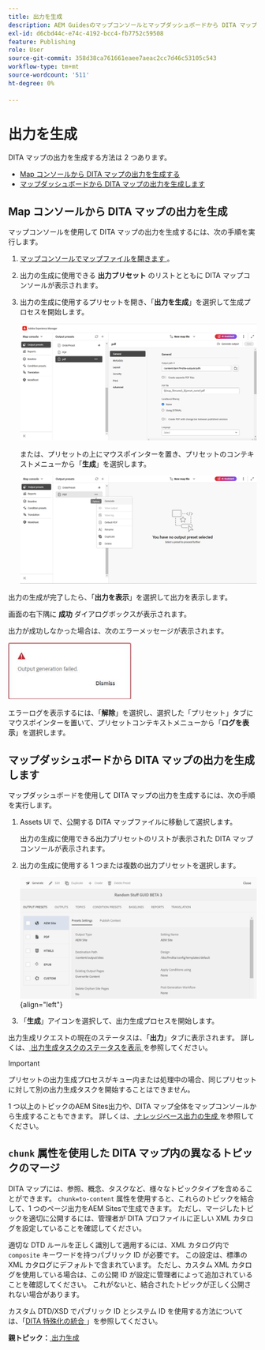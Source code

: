 ```yaml
---
title: 出力を生成
description: AEM Guidesのマップコンソールとマップダッシュボードから DITA マップの出力を生成します。
exl-id: d6cbd44c-e74c-4192-bcc4-fb7752c59508
feature: Publishing
role: User
source-git-commit: 358d38ca761661eaee7aeac2cc7d46c53105c543
workflow-type: tm+mt
source-wordcount: '511'
ht-degree: 0%

---
```


# 出力を生成

DITA マップの出力を生成する方法は 2 つあります。

- [Map コンソールから DITA マップの出力を生成する ](#generate-output-for-a-dita-map-from-the-map-console)
- [マップダッシュボードから DITA マップの出力を生成します](#generate-output-for-a-dita-map-from-the-map-dashboard)

## Map コンソールから DITA マップの出力を生成

マップコンソールを使用して DITA マップの出力を生成するには、次の手順を実行します。

1. [ マップコンソールでマップファイルを開きます ](./open-files-map-console.md)。
2. 出力の生成に使用できる **出力プリセット** のリストとともに DITA マップコンソールが表示されます。

3. 出力の生成に使用するプリセットを開き、「**出力を生成**」を選択して生成プロセスを開始します。

   <img src="images/generate-output-pdf.png" alt="「メタデータ」タブ" width="600">

   または、プリセットの上にマウスポインターを置き、プリセットのコンテキストメニューから「**生成**」を選択します。


   <img src="images/generate-preset-map-console.png" alt="「メタデータ」タブ" width="600">

出力の生成が完了したら、「**出力を表示**」を選択して出力を表示します。

画面の右下隅に **成功** ダイアログボックスが表示されます。

出力が成功しなかった場合は、次のエラーメッセージが表示されます。

<img src="images/error-log.png" alt="エラーログ" width="250">

エラーログを表示するには、「**解除**」を選択し、選択した「プリセット」タブにマウスポインターを置いて、プリセットコンテキストメニューから「**ログを表示**」を選択します。

## マップダッシュボードから DITA マップの出力を生成します

マップダッシュボードを使用して DITA マップの出力を生成するには、次の手順を実行します。

1. Assets UI で、公開する DITA マップファイルに移動して選択します。

   出力の生成に使用できる出力プリセットのリストが表示された DITA マップコンソールが表示されます。

1. 出力の生成に使用する 1 つまたは複数の出力プリセットを選択します。

   ![](images/generate-multiple-outputs-uuid.png){align="left"}

1. 「**生成**」アイコンを選択して、出力生成プロセスを開始します。


出力生成リクエストの現在のステータスは、「**出力**」タブに表示されます。 詳しくは、[ 出力生成タスクのステータスを表示 ](./generate-output-manage-process.md#view-the-status-of-the-output-generation-task) を参照してください。

>[!IMPORTANT]
>
> プリセットの出力生成プロセスがキュー内または処理中の場合、同じプリセットに対して別の出力生成タスクを開始することはできません。

1 つ以上のトピックのAEM Sites出力や、DITA マップ全体をマップコンソールから生成することもできます。 詳しくは、[ ナレッジベース出力の生成 ](web-editor-article-publishing.md#id218CK0U019I) を参照してください。

## `chunk` 属性を使用した DITA マップ内の異なるトピックのマージ

DITA マップには、参照、概念、タスクなど、様々なトピックタイプを含めることができます。 `chunk=to-content` 属性を使用すると、これらのトピックを結合して、1 つのページ出力をAEM Sitesで生成できます。 ただし、マージしたトピックを適切に公開するには、管理者が DITA プロファイルに正しい XML カタログを設定していることを確認してください。

適切な DTD ルールを正しく識別して適用するには、XML カタログ内で `composite` キーワードを持つパブリック ID が必要です。
この設定は、標準の XML カタログにデフォルトで含まれています。 ただし、カスタム XML カタログを使用している場合は、この公開 ID が設定に管理者によって追加されていることを確認してください。 これがないと、結合されたトピックが正しく公開されない場合があります。

カスタム DTD/XSD でパブリック ID とシステム ID を使用する方法については、「[DITA 特殊化の統合 ](../cs-install-guide/dita-ot-specialization.md#integrate-dita-specialization-id211mb0e00xa)」を参照してください。



**親トピック：**&#x200B;[ 出力生成 ](generate-output.md)
